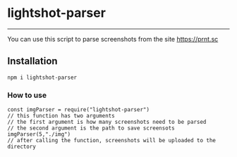 # lightshot-parser
---
You can use this script to parse screenshots from the site https://prnt.sc

## Installation 
`npm i lightshot-parser`

### How to use
```
const imgParser = require("lightshot-parser")
// this function has two arguments
// the first argument is how many screenshots need to be parsed
// the second argument is the path to save screensots
imgParser(5,"./img")
// after calling the function, screenshots will be uploaded to the directory
```
